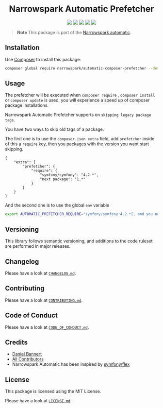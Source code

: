<h1 align="center">Narrowspark Automatic Prefetcher</h1>
<p align="center">
    <a href="https://github.com/narrowspark/automatic/releases"><img src="https://img.shields.io/packagist/v/narrowspark/automatic.svg?style=flat-square"></a>
    <a href="https://php.net/"><img src="https://img.shields.io/badge/php-%5E7.3.0-8892BF.svg?style=flat-square"></a>
    <a href="https://codecov.io/gh/narrowspark/automatic"><img src="https://img.shields.io/codecov/c/github/narrowspark/automatic/master.svg?style=flat-square"></a>
    <a href="#"><img src="https://img.shields.io/badge/style-level%207-brightgreen.svg?style=flat-square&label=phpstan"></a>
    <a href="https://opensource.org/licenses/MIT"><img src="https://img.shields.io/badge/license-MIT-brightgreen.svg?style=flat-square"></a>
</p>

> **Note** This package is part of the [Narrowspark automatic](https://github.com/narrowspark/automatic).

## Installation

Use [Composer](https://getcomposer.org/) to install this package:

```sh
composer global require narrowspark/automatic-composer-prefetcher --dev
```

## Usage

The prefetcher will be executed when `composer require` , `composer install` or `composer update`
is used, you will experience a speed up of composer package installations.

Narrowspark Automatic Prefetcher supports on `skipping legacy package tags`.

You have two ways to skip old tags of a package.

The first one is to use the `composer.json extra` field, add `prefetcher` inside of this a `require` key,
then you packages with the version you want start skipping.

```json5
{
    "extra": {
        "prefetcher": {
            "require": {
                "symfony/symfony": "4.2.*",
                "next package": "1.*"
            }
        }
    }
}
```

And the second one is to use the global `env` variable

```bash
export AUTOMATIC_PREFETCHER_REQUIRE="symfony/symfony:4.2.*[, and you next package]"
```

## Versioning

This library follows semantic versioning, and additions to the code ruleset are performed in major releases.

## Changelog

Please have a look at [`CHANGELOG.md`](https://github.com/narrowspark/automatic/blob/master/CHANGELOG.md).

## Contributing

Please have a look at [`CONTRIBUTING.md`](https://github.com/narrowspark/automatic/blob/master/.github/CONTRIBUTING.md).

## Code of Conduct

Please have a look at [`CODE_OF_CONDUCT.md`](https://github.com/narrowspark/automatic/blob/master/.github/CODE_OF_CONDUCT.md).

## Credits

- [Daniel Bannert](https://github.com/prisis)
- [All Contributors](https://github.com/narrowspark/automatic/graphs/contributors)
- Narrowspark Automatic has been inspired by [symfony/flex](https://github.com/symfony/flex)

## License

This package is licensed using the MIT License.

Please have a look at [`LICENSE.md`](LICENSE.md).
